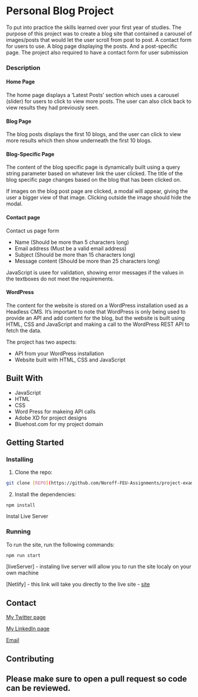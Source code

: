 # Personal Blog Project

To put into practice the skills learned over your first year of studies. The purpose
of this project was to create a blog site that contained a carousel of images/posts that would let the user scroll from post to post. A contact form for users to use. A blog page displaying the posts. And a post-specific page. The project also required to have a contact form for user submission

### Description

#### Home Page
The home page displays a ‘Latest Posts’ section which uses a carousel (slider) for users to click to view more posts. The user can also click back to view results they had previously seen.

#### Blog Page

The blog posts displays the first 10 blogs, and the user can click to view more results which then show underneath the first 10 blogs.

#### Blog-Specific Page

The content of the blog specific page is dynamically built using a query string parameter based on whatever link the user clicked. The title of the blog specific page changes based on the blog that has been clicked on.

If images on the blog post page are clicked, a modal will appear, giving the user a bigger view of that image. Clicking outside the image should hide the modal.

#### Contact page

Contact us page form
-	Name (Should be more than 5 characters long)
-	Email address (Must be a valid email address)
-	Subject (Should be more than 15 characters long)
-	Message content (Should be more than 25 characters long)

JavaScript is usee for validation, showing error messages if the values in the textboxes do not meet the requirements.

#### WordPress

The content for the website is stored on a WordPress installation used as a Headless CMS. It’s important to note that WordPress is only being used to provide an API and add content for the blog, but the website is built using HTML, CSS and JavaScript and making a call to the WordPress REST API to fetch the data. 

The project has two aspects:
-	API from your WordPress installation
-	Website built with HTML, CSS and JavaScript

## Built With

- JavaScript
- HTML
- CSS
- Word Press for makeing API calls
- Adobe XD for project designs
- Bluehost.com for my project domain


## Getting Started

### Installing

1. Clone the repo:

```bash
git clone [REPO](https://github.com/Noroff-FEU-Assignments/project-exam-1-Pgarza-dev.git)
```

2. Install the dependencies:

```
npm install
```
Instal Live Server


### Running

To run the site, run the following commands:

```bash
npm run start
```
[liveServer] - instaling live server will allow you to run the site localy on your own machine

[Netlify] - this link will take you directly to the live site
          - [site](https://magenta-froyo-390b3f.netlify.app/)


## Contact

[My Twitter page](https://twitter.com/PabloGarzaMMA)

[My LinkedIn page](https://www.linkedin.com/in/pablo-garza-4a897762/)

[Email](p.garza1983@gmail.com) 


## Contributing

Please make sure to open a pull request so code can be reviewed.
----------------------------------------------------------------------










